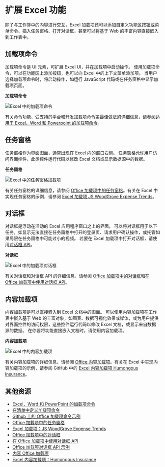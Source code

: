 # <a name="extend-excel-functionality"></a>扩展 Excel 功能

除了与工作簿中的内容进行交互，Excel 加载项还可以添加自定义功能区按钮或菜单命令、插入任务窗格、打开对话框，甚至可以将基于 Web 的丰富内容直接嵌入到工作表中。

## <a name="add-in-commands"></a>加载项命令

加载项命令是 UI 元素，可扩展 Excel UI，并在加载项中启动操作。 使用加载项命令，可以在功能区上添加按钮，也可以向 Excel 中的上下文菜单添加项。 当用户选择加载项命令时，将启动操作，如运行 JavaScript 代码或在任务窗格中显示加载项页面。 

**加载项命令**

![Excel 中的加载项命令](../../images/Excel_add-in_commands_Script-Lab.png)

有关命令功能、受支持的平台和开发加载项命令第最佳做法的详细信息，请参阅[适用于 Excel、Word 和 Powerpoint 的加载项命令](../design/add-in-commands.md)。

## <a name="task-panes"></a>任务窗格

任务窗格作为界面图面，通常出现在 Excel 内的窗口右侧。 任务窗格允许用户访问界面控件，此类控件运行代码以修改 Excel 文档或显示数据源中的数据。 

**任务窗格**

![Excel 中的任务窗格加载项](../../images/Excel_add-in_task_pane_Insights.png)

有关任务窗格的详细信息，请参阅 [Office 加载项中的任务窗格](../design/task-pane-add-ins.md)。有关在 Excel 中实现任务窗格的示例，请参阅 [Excel 加载项 JS WoodGrove Expense Trends](https://github.com/OfficeDev/Excel-Add-in-WoodGrove-Expense-Trends)。

## <a name="dialog-boxes"></a>对话框

对话框是浮动在活动的 Excel 应用程序窗口之上的界面。 可以将对话框用于以下任务，如显示无法直接在任务窗格中打开的登录页、请求用户确认操作，或托管如果局限在任务窗格中可能过小的视频。 若要在 Excel 加载项中打开对话框，请使用[对话框 API](../../reference/shared/officeui.md)。

**对话框**

![Excel 中的加载项对话框](../../images/Excel_add-in_dialog_choose-number.png)

有关对话框和对话框 API 的详细信息，请参阅 [Office 加载项中的对话框](../design/dialog-boxes.md)和[在 Office 加载项中使用对话框 API](../develop/dialog-api-in-office-add-ins.md)。

## <a name="content-add-ins"></a>内容加载项

内容加载项是可以直接嵌入到 Excel 文档中的图面。 可以使用内容加载项在工作表中嵌入基于 Web 的丰富对象，如图表、数据可视化效果或媒体，或为用户提供对界面控件的访问权限，这些控件运行代码以修改 Excel 文档，或显示来自数据源的数据。 在你要将功能直接嵌入文档时，请使用内容加载项。

**内容加载项**

![Excel 中的内容加载项](../../images/Excel_add-in_content_map.png)

有关内容加载项的详细信息，请参阅 [Office 内容加载项](../design/content-add-ins.md)。有关在 Excel 中实现内容加载项的示例，请参阅 GitHub 中的 [ Excel 内容加载项 Humongous Insurance](https://github.com/OfficeDev/Excel-Content-Add-in-Humongous-Insurance)。

## <a name="additional-resources"></a>其他资源

- [Excel、Word 和 PowerPoint 的加载项命令](../design/add-in-commands.md)
- [在清单中定义加载项命令](../develop/define-add-in-commands.md)
- [Github 上的 Office 加载项命令示例](https://github.com/OfficeDev/Office-Add-in-Commands-Samples/)
- [Office 加载项中的任务窗格](../design/task-pane-add-ins.md)
- [Excel 加载项：JS WoodGrove Expense Trends](https://github.com/OfficeDev/Excel-Add-in-WoodGrove-Expense-Trends)
- [Office 加载项中的对话框](../design/dialog-boxes.md)
- [在 Office 加载项中使用对话框 API](../develop/dialog-api-in-office-add-ins.md)
- [Office 加载项对话框 API 示例](https://github.com/OfficeDev/Office-Add-in-Dialog-API-Simple-Example)
- [内容 Office 加载项](../design/content-add-ins.md)
- [Excel 内容加载项：Humongous Insurance](https://github.com/OfficeDev/Excel-Content-Add-in-Humongous-Insurance)
